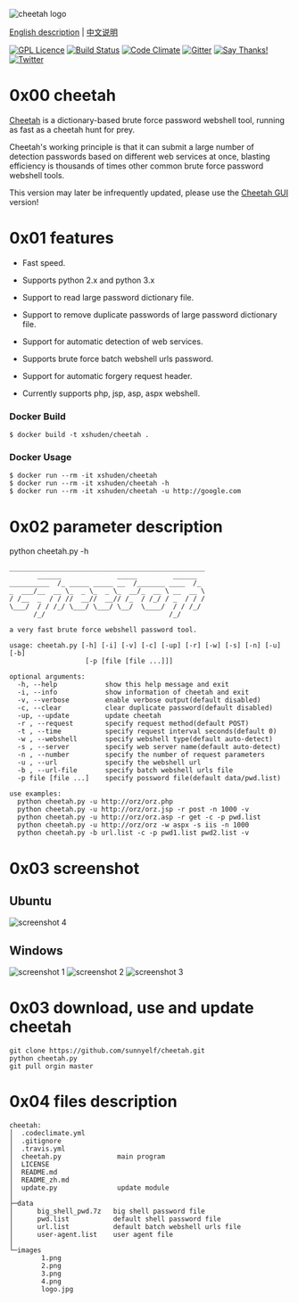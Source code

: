 ![cheetah logo](images/logo.jpg)

[English description](README.md) | [中文说明](README_zh.md)

[![GPL Licence](https://badges.frapsoft.com/os/gpl/gpl.png?v=103)](https://opensource.org/licenses/GPL-3.0/) 
[![Build Status](https://travis-ci.org/sunnyelf/cheetah.svg?branch=master)](https://travis-ci.org/sunnyelf/cheetah)
[![Code Climate](https://codeclimate.com/github/sunnyelf/cheetah/badges/gpa.svg)](https://codeclimate.com/github/sunnyelf/cheetah)
[![Gitter](https://badges.gitter.im/Join%20Chat.svg)](https://gitter.im/cheetah-community/)
[![Say Thanks!](https://img.shields.io/badge/Say%20Thanks-!-1EAEDB.svg)](https://saythanks.io/to/sunnyelf)
[![Twitter](https://img.shields.io/badge/follow-twitter-blue.svg)](https://twitter.com/jinglingbiaodi)

# 0x00 cheetah

[Cheetah](https://github.com/sunnyelf/cheetah) is a dictionary-based brute force password webshell tool, running as fast as a cheetah hunt for prey. 

Cheetah's working principle is that it can submit a large number of detection passwords based on different web services at once, blasting efficiency is thousands of times other common brute force password webshell tools.

This version may later be infrequently updated, please use the [Cheetah GUI](https://github.com/sunnyelf/cheetah-gui) version!

# 0x01 features

* Fast speed.

* Supports python 2.x and python 3.x

* Support to read large password dictionary file.

* Support to remove duplicate passwords of large password dictionary file.

* Support for automatic detection of web services.

* Supports brute force batch webshell urls password.

* Support for automatic forgery request header.

* Currently supports php, jsp, asp, aspx webshell.


### Docker Build

 ```
 $ docker build -t xshuden/cheetah .
 ```

### Docker Usage

 ```
 $ docker run --rm -it xshuden/cheetah
 $ docker run --rm -it xshuden/cheetah -h
 $ docker run --rm -it xshuden/cheetah -u http://google.com
 ```


# 0x02 parameter description

python cheetah.py -h

	_________________________________________________
	       ______              _____         ______
	__________  /_ _____ _____ __  /_______ ____  /_
	_  ___/__  __ \_  _ \_  _ \_  __/_  __ \ __  __ \
	/ /__  _  / / //  __//  __// /_  / /_/ / _  / / /
	\___/  / / /_/ \___/ \___/ \__/  \____/  / / /_/
	      /_/                               /_/
	
	a very fast brute force webshell password tool.
	
	usage: cheetah.py [-h] [-i] [-v] [-c] [-up] [-r] [-w] [-s] [-n] [-u] [-b]
	                   [-p [file [file ...]]]
	
	optional arguments:
	  -h, --help            show this help message and exit
	  -i, --info            show information of cheetah and exit
	  -v, --verbose         enable verbose output(default disabled)
	  -c, --clear           clear duplicate password(default disabled)
	  -up, --update         update cheetah
	  -r , --request        specify request method(default POST)
	  -t , --time           specify request interval seconds(default 0)
	  -w , --webshell       specify webshell type(default auto-detect)
	  -s , --server         specify web server name(default auto-detect)
	  -n , --number         specify the number of request parameters
	  -u , --url            specify the webshell url
	  -b , --url-file       specify batch webshell urls file
	  -p file [file ...]    specify possword file(default data/pwd.list)
	
	use examples:
	  python cheetah.py -u http://orz/orz.php
	  python cheetah.py -u http://orz/orz.jsp -r post -n 1000 -v
	  python cheetah.py -u http://orz/orz.asp -r get -c -p pwd.list
	  python cheetah.py -u http://orz/orz -w aspx -s iis -n 1000
	  python cheetah.py -b url.list -c -p pwd1.list pwd2.list -v

# 0x03 screenshot

## Ubuntu
![screenshot 4](images/4.png)

## Windows
![screenshot 1](images/1.png)
![screenshot 2](images/2.png)
![screenshot 3](images/3.png)

# 0x03 download, use and update cheetah #

	git clone https://github.com/sunnyelf/cheetah.git
	python cheetah.py 
	git pull orgin master

# 0x04 files description #

	cheetah:
	│  .codeclimate.yml
	│  .gitignore
	│  .travis.yml
	│  cheetah.py              main program
	│  LICENSE
	│  README.md
	│  README_zh.md
	│  update.py               update module
	│
	├─data 
	│      big_shell_pwd.7z   big shell password file
	│      pwd.list           default shell password file
	│      url.list           default batch webshell urls file
	│      user-agent.list    user agent file
	│
	└─images
	        1.png
	        2.png
	        3.png
	        4.png
	        logo.jpg
